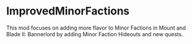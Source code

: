 # ImprovedMinorFactions

This mod focuses on adding more flavor to Minor Factions in Mount and Blade II: Bannerlord by adding Minor Faction Hideouts and new quests.
